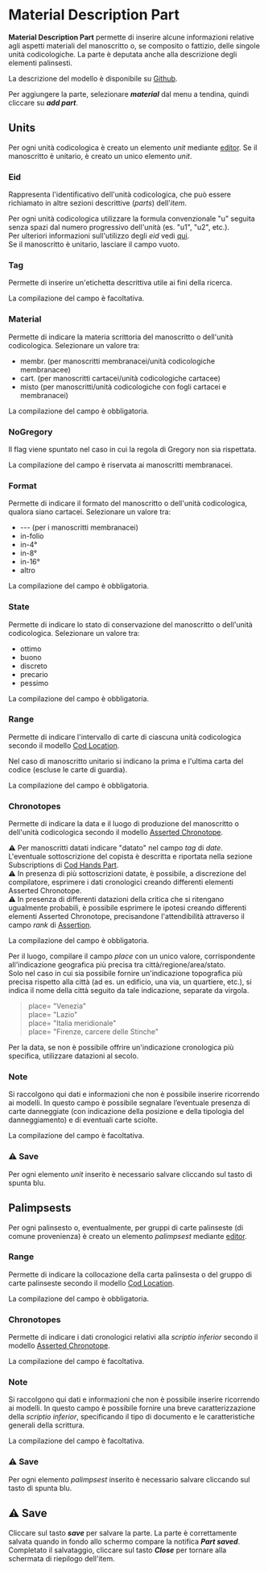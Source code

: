 # Material Description Part
**Material Description Part** permette di inserire alcune informazioni relative agli aspetti materiali del manoscritto o, se composito o fattizio, delle singole unità codicologiche. La parte è deputata anche alla descrizione degli elementi palinsesti. 

La descrizione del modello è disponibile su [Github](https://github.com/vedph/cadmus-codicology#codmaterialdscpart).

Per aggiungere la parte, selezionare **_material_** dal menu a tendina, quindi cliccare su **_add part_**.  


## Units
Per ogni unità codicologica è creato un elemento _unit_ mediante [editor](Editor_Brick.md).
Se il manoscritto è unitario, è creato un unico elemento _unit_.


### Eid
Rappresenta l'identificativo dell'unità codicologica, che può essere richiamato in altre sezioni descrittive (_parts_) dell'_item_.  

Per ogni unità codicologica utilizzare la formula convenzionale "u" seguita senza spazi dal numero progressivo dell'unità (es. "u1", "u2", etc.).  
Per ulteriori informazioni sull'utilizzo degli _eid_ vedi [qui](identifiers.md).   
Se il manoscritto è unitario, lasciare il campo vuoto.

### Tag
Permette di inserire un'etichetta descrittiva utile ai fini della ricerca.

La compilazione del campo è facoltativa.

### Material
Permette di indicare la materia scrittoria del manoscritto o dell'unità codicologica. Selezionare un valore tra:
* membr. (per manoscritti membranacei/unità codicologiche membranacee)
* cart. (per manoscritti cartacei/unità codicologiche cartacee)
* misto (per manoscritti/unità codicologiche con fogli cartacei e membranacei)

La compilazione del campo è obbligatoria.

### NoGregory
Il flag viene spuntato nel caso in cui la regola di Gregory non sia rispettata.

La compilazione del campo è riservata ai manoscritti membranacei.

### Format
Permette di indicare il formato del manoscritto o dell'unità codicologica, qualora siano cartacei. Selezionare un valore tra:
* --- (per i manoscritti membranacei)
* in-folio
* in-4°
* in-8°
* in-16°
* altro

La compilazione del campo è obbligatoria.

### State
Permette di indicare lo stato di conservazione del manoscritto o dell'unità codicologica. Selezionare un valore tra:
* ottimo
* buono
* discreto
* precario
* pessimo

La compilazione del campo è obbligatoria.

### Range
Permette di indicare l'intervallo di carte di ciascuna unità codicologica secondo il modello [Cod Location](Cod_Location_Brick.md).

Nel caso di manoscritto unitario si indicano la prima e l'ultima carta del codice (escluse le carte di guardia).

La compilazione del campo è obbligatoria.

### Chronotopes
Permette di indicare la data e il luogo di produzione del manoscritto o dell'unità codicologica secondo il modello [Asserted Chronotope](Asserted_Chronotope_Brick.md).

⚠️ Per manoscritti datati indicare "datato" nel campo _tag_ di _date_. L'eventuale sottoscrizione del copista è descritta e riportata nella sezione Subscriptions di [Cod Hands Part](Hands_Part.md).  
⚠️ In presenza di più sottoscrizioni datate, è possibile, a discrezione del compilatore, esprimere i dati cronologici creando differenti elementi Asserted Chronotope.  
⚠️ In presenza di differenti datazioni della critica che si ritengano ugualmente probabili, è possibile esprimere le ipotesi creando differenti elementi Asserted Chronotope, precisandone l'attendibilità attraverso il campo _rank_ di [Assertion](Assertion_Brick.md).

La compilazione del campo è obbligatoria.  
 
Per il luogo, compilare il campo _place_ con un unico valore, corrispondente all'indicazione geografica più precisa tra città/regione/area/stato.  
Solo nel caso in cui sia possibile fornire un'indicazione topografica più precisa rispetto alla città (ad es. un edificio, una via, un quartiere, etc.), si indica il nome della città seguito da tale indicazione, separate da virgola.

> place= "Venezia"  
> place= "Lazio"  
> place= "Italia meridionale"  
> place= "Firenze, carcere delle Stinche"  
 
Per la data, se non è possibile offrire un'indicazione cronologica più specifica, utilizzare datazioni al secolo.  

### Note
Si raccolgono qui dati e informazioni che non è possibile inserire ricorrendo ai modelli. In questo campo è possibile segnalare l’eventuale presenza di carte danneggiate (con indicazione della posizione e della tipologia del danneggiamento) e di eventuali carte sciolte.

La compilazione del campo è facoltativa.

### ⚠️ Save
Per ogni elemento _unit_ inserito è necessario salvare cliccando sul tasto di spunta blu.


## Palimpsests
Per ogni palinsesto o, eventualmente, per gruppi di carte palinseste (di comune provenienza) è creato un elemento _palimpsest_ mediante [editor](Editor_Brick.md).

### Range
Permette di indicare la collocazione della carta palinsesta o del gruppo di carte palinseste secondo il modello [Cod Location](Cod_Location_Brick.md).

La compilazione del campo è obbligatoria.

### Chronotopes
Permette di indicare i dati cronologici relativi alla _scriptio inferior_ secondo il modello [Asserted Chronotope](Asserted_Chronotope_Brick.md).

La compilazione del campo è facoltativa.

### Note
Si raccolgono qui dati e informazioni che non è possibile inserire ricorrendo ai modelli. In questo campo è possibile fornire una breve caratterizzazione della _scriptio inferior_, specificando il tipo di documento e le caratteristiche generali della scrittura.

La compilazione del campo è facoltativa.


### ⚠️ Save
Per ogni elemento _palimpsest_ inserito è necessario salvare cliccando sul tasto di spunta blu.


## ⚠️ Save
Cliccare sul tasto **_save_** per salvare la parte.
La parte è correttamente salvata quando in fondo allo schermo compare la notifica **_Part saved_**.  
Completato il salvataggio, cliccare sul tasto **_Close_** per tornare alla schermata di riepilogo dell'item.
